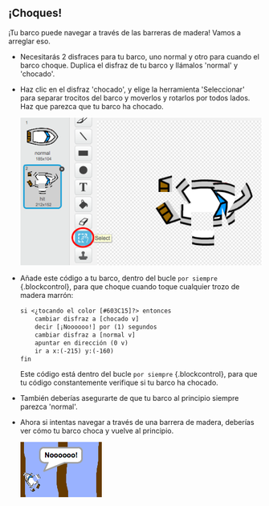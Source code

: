 ## ¡Choques!

¡Tu barco puede navegar a través de las barreras de madera! Vamos a arreglar eso.

+ Necesitarás 2 disfraces para tu barco, uno normal y otro para cuando el barco choque. Duplica el disfraz de tu barco y llámalos 'normal' y 'chocado'.

+ Haz clic en el disfraz 'chocado', y elige la herramienta 'Seleccionar' para separar trocitos del barco y moverlos y rotarlos por todos lados. Haz que parezca que tu barco ha chocado.

	![screenshot](images/boat-hit-costume.png)

+ Añade este código a tu barco, dentro del bucle `por siempre` {.blockcontrol}, para que choque cuando toque cualquier trozo de madera marrón:

	```blocks
	si <¿tocando el color [#603C15]?> entonces
   		cambiar disfraz a [chocado v]
   		decir [¡Noooooo!] por (1) segundos
   		cambiar disfraz a [normal v]
   		apuntar en dirección (0 v)
   		ir a x:(-215) y:(-160)
	fin
	```

	Este código está dentro del bucle `por siempre` {.blockcontrol}, para que tu código constantemente verifique si tu barco ha chocado.

+ También deberías asegurarte de que tu barco al principio siempre parezca 'normal'.

+ Ahora si intentas navegar a través de una barrera de madera, deberías ver cómo tu barco choca y vuelve al principio.

	![screenshot](images/boat-crash.png)
